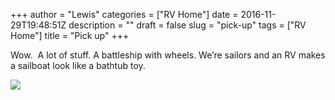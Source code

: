 +++
author = "Lewis"
categories = ["RV Home"]
date = 2016-11-29T19:48:51Z
description = ""
draft = false
slug = "pick-up"
tags = ["RV Home"]
title = "Pick up"
+++


Wow.  A lot of stuff. A battleship with wheels. We’re sailors and an RV makes a sailboat look like a bathtub toy.

[![](/images/2016/11/img_1621-300x225.jpg)](/images/2016/11/img_1621.jpg)

